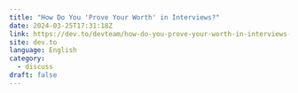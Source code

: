 ```yaml
---
title: "How Do You 'Prove Your Worth' in Interviews?"
date: 2024-03-25T17:31:18Z
link: https://dev.to/devteam/how-do-you-prove-your-worth-in-interviews-2n2h?utm_medium=RSS&utm_source=news.12bit.vn
site: dev.to
language: English
category:
  - discuss
draft: false
---
```

